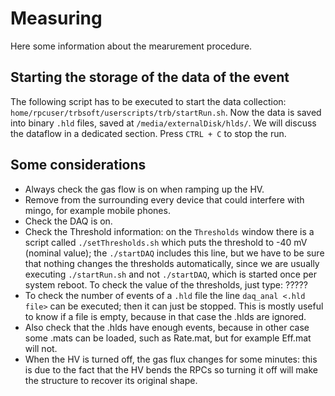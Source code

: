 # Measuring
Here some information about the mearurement procedure.

## Starting the storage of the data of the event
The following script has to be executed to start the data collection: `home/rpcuser/trbsoft/userscripts/trb/startRun.sh`. Now the data is saved into binary `.hld` files, saved at `/media/externalDisk/hlds/`. We will discuss the dataflow in a dedicated section. Press `CTRL + C` to stop the run.

## Some considerations
- Always check the gas flow is on when ramping up the HV.
- Remove from the surrounding every device that could interfere with mingo, for example mobile phones.
- Check the DAQ is on.
- Check the Threshold information: on the `Thresholds` window there is a script called `./setThresholds.sh` which puts the threshold to -40 mV (nominal value); the `./startDAQ` includes this line, but we have to be sure that nothing changes the thresholds automatically, since we are usually executing `./startRun.sh` and not `./startDAQ`, which is started once per system reboot. To check the value of the thresholds, just type: ?????
- To check the number of events of a `.hld` file the line `daq_anal <.hld file>` can be executed; then it can just be stopped. This is mostly useful to know if a file is empty, because in that case the .hlds are ignored.
- Also check that the .hlds have enough events, because in other case some .mats can be loaded, such as Rate.mat, but for example Eff.mat will not.
- When the HV is turned off, the gas flux changes for some minutes: this is due to the fact that the HV bends the RPCs so turning it off will make the structure to recover its original shape.
